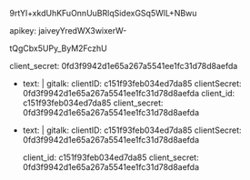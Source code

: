 9rtYl+xkdUhKFuOnnUuBRlqSidexGSq5WlL+NBwu



apikey: jaiveyYredWX3wixerW-

tQgCbx5UPy_ByM2FczhU



client_secret: 0fd3f9942d1e65a267a5541ee1fc31d78d8aefda

- text: |
    gitalk:
      clientID: c151f93feb034ed7da85
      clientSecret: 0fd3f9942d1e65a267a5541ee1fc31d78d8aefda
  client_id: c151f93feb034ed7da85
  client_secret: 0fd3f9942d1e65a267a5541ee1fc31d78d8aefda
- text: |
    gitalk:
      clientID: c151f93feb034ed7da85
      clientSecret: 0fd3f9942d1e65a267a5541ee1fc31d78d8aefda

  client_id: c151f93feb034ed7da85
  client_secret: 0fd3f9942d1e65a267a5541ee1fc31d78d8aefda
   

